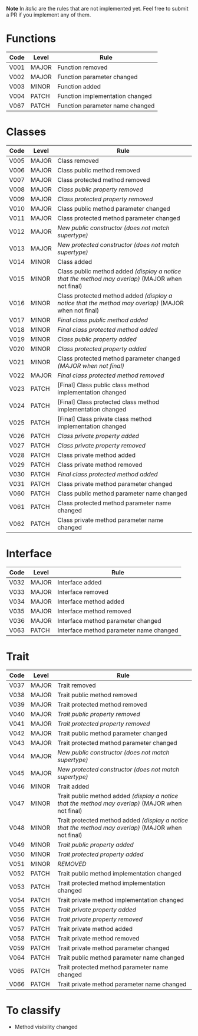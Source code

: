 **Note** In *italic* are the rules that are not implemented yet. Feel free to submit a PR if you implement any of them.

# Functions

Code | Level | Rule
-----|-------|-------
V001 | MAJOR | Function removed
V002 | MAJOR | Function parameter changed
V003 | MINOR | Function added
V004 | PATCH | Function implementation changed
V067 | PATCH | Function parameter name changed 

# Classes

Code | Level | Rule
-----|-------|-------
V005 | MAJOR | Class removed
V006 | MAJOR | Class public method removed
V007 | MAJOR | Class protected method removed
V008 | MAJOR | *Class public property removed*
V009 | MAJOR | *Class protected property removed*
V010 | MAJOR | Class public method parameter changed
V011 | MAJOR | Class protected method parameter changed
V012 | MAJOR | *New public constructor (does not match supertype)*
V013 | MAJOR | *New protected constructor (does not match supertype)*
V014 | MINOR | Class added
V015 | MINOR | Class public method added *(display a notice that the method may overlap)* (MAJOR when not final)
V016 | MINOR | Class protected method added *(display a notice that the method may overlap)* (MAJOR when not final)
V017 | MINOR | *Final class public method added*
V018 | MINOR | *Final class protected method added*
V019 | MINOR | *Class public property added*
V020 | MINOR | *Class protected property added*
V021 | MINOR | Class protected method parameter changed *(MAJOR when not final)*
V022 | MAJOR | *Final class protected method removed*
V023 | PATCH | [Final] Class public class method implementation changed
V024 | PATCH | [Final] Class protected class method implementation changed
V025 | PATCH | [Final] Class private class method implementation changed
V026 | PATCH | *Class private property added*
V027 | PATCH | *Class private property removed*
V028 | PATCH | Class private method added
V029 | PATCH | Class private method removed
V030 | PATCH | *Final class protected method added*
V031 | PATCH | Class private method parameter changed
V060 | PATCH | Class public method parameter name changed
V061 | PATCH | Class protected method parameter name changed 
V062 | PATCH | Class private method parameter name changed 

# Interface

Code | Level | Rule
-----|-------|-------
V032 | MAJOR | Interface added
V033 | MAJOR | Interface removed
V034 | MAJOR | Interface method added
V035 | MAJOR | Interface method removed
V036 | MAJOR | Interface method parameter changed
V063 | PATCH | Interface method parameter name changed

# Trait

Code | Level | Rule
-----|-------|-------
V037 | MAJOR | Trait removed
V038 | MAJOR | Trait public method removed
V039 | MAJOR | Trait protected method removed
V040 | MAJOR | *Trait public property removed*
V041 | MAJOR | *Trait protected property removed*
V042 | MAJOR | Trait public method parameter changed
V043 | MAJOR | Trait protected method parameter changed
V044 | MAJOR | *New public constructor (does not match supertype)*
V045 | MAJOR | *New protected constructor (does not match supertype)*
V046 | MINOR | Trait added
V047 | MINOR | Trait public method added *(display a notice that the method may overlap)* (MAJOR when not final)
V048 | MINOR | Trait protected method added *(display a notice that the method may overlap)* (MAJOR when not final)
V049 | MINOR | *Trait public property added*
V050 | MINOR | *Trait protected property added*
V051 | MINOR | *REMOVED*
V052 | PATCH | Trait public method implementation changed
V053 | PATCH | Trait protected method implementation changed
V054 | PATCH | Trait private method implementation changed
V055 | PATCH | *Trait private property added*
V056 | PATCH | *Trait private property removed*
V057 | PATCH | Trait private method added
V058 | PATCH | Trait private method removed
V059 | PATCH | Trait private method parameter changed
V064 | PATCH | Trait public method parameter name changed
V065 | PATCH | Trait protected method parameter name changed 
V066 | PATCH | Trait private method parameter name changed 

# To classify

* Method visibility changed